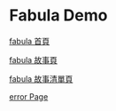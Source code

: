 # Fabula Demo

[fabula 首頁](https://imall.github.io/fabula/home.html)

[fabula 故事頁](https://imall.github.io/fabula/story.html)

[fabula 故事清單頁](https://imall.github.io/fabula/storyList.html)

[error Page](https://imall.github.io/fabula/errorPage.html)
